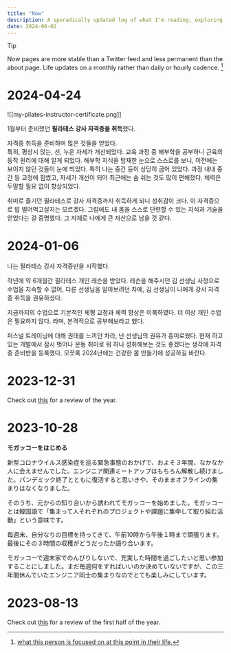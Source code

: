 ```yaml
---
title: "Now"
description: A sporadically updated log of what I'm reading, exploring, and thinking about
date: 2024-06-02
---
```


> [!tip]
> Now pages are more stable than a Twitter feed and less permanent than the about page.
> Life updates on a monthly rather than daily or hourly cadence. [^now]


# 2024-04-24

![[my-pilates-instructor-certificate.png]]

1월부터 준비했던 **필라테스 강사 자격증을 취득**했다.  
  
자격증 취득을 준비하며 많은 것들을 얻었다.  
특히, 평상시 앉는, 선, 누운 자세가 개선되었다. 교육 과정 중 해부학을 공부하니 근육의 동작 원리에 대해 알게 되었다. 해부학 지식을 탑재한 눈으로 스스로를 보니, 이전에는 보이지 않던 것들이 눈에 띄었다. 특히 나는 중간 등이 상당히 굽어 있었다. 과정 내내 중간 등 교정에 힘썼고, 자세가 개선이 되어 최근에는 숨 쉬는 것도 많이 편해졌다. 체력은 두말할 필요 없이 향상되었다.

취미로 즐기던 필라테스로 강사 자격증까지 취득하게 되니 성취감이 크다. 이 자격증으로 밥 벌어먹고살지는 모르겠다. 그럼에도 내 몸을 스스로 단련할 수 있는 지식과 기술을 얻었다는 걸 증명했다. 그 자체로 나에게 큰 자산으로 남을 것 같다.


# 2024-01-06

나는 필라테스 강사 자격증반을 시작했다. 

작년에 약 6개월간 필라테스 개인 레슨을 받았다. 레슨을 해주시던 김 선생님 사정으로 수업을 지속할 수 없어, 다른 선생님을 알아보려던 차에, 김 선생님이 나에게 강사 자격증 취득을 권유하셨다.

지금까지의 수업으로 기본적인 체형 교정과 체력 향상은 이룩하였다. 더 이상 개인 수업은 필요하지 않다. 라며, 본격적으로 공부해보라고 했다. 

퍼스널 트레이닝에 대해 권태를 느끼던 차라, 난 선생님의 권유가 흥미로웠다. 현재 하고 있는 개발에서 잠시 벗어나 운동 취미로 뭐 하나 성취해보는 것도 좋겠다는 생각에 자격증 준비반을 등록했다. 모쪼록 2024년에는 건강한 몸 만들기에 성공하길 바란다. 


# 2023-12-31

Check out [this](/notes/ko-KR-2023-12-31-2023-review) for a review of the year.

# 2023-10-28

**モガッコーをはじめる**

新型コロナウイルス感染症を巡る緊急事態のおかげで、およそ３年間、なかなか人に会えませんでした。エンジニア関連ミートアップはもちろん解散し続けました。パンデミック終了とともに復活すると思いきや、そのままオフラインの集まりはなくなりました。

そのうち、元からの知り合いから誘われてモガッコーを始めました。モガッコーとは韓国語で「集まって人それぞれのプロジェクトや課題に集中して取り組む活動」という意味です。

毎週末、自分なりの目標を持ってきて、午前10時から午後１時まで頑張ります。最後にその３時間の収穫がどうだったか語り合います。

モガッコーで週末家でのんびりしないで、充実した時間を過ごしたいと思い参加することにしました。まだ毎週何をすればいいのか決めていないですが、この三年間休んでいたエンジニア同士の集まりなのでとても楽しみにしています。

# 2023-08-13

Check out [this](/notes/ko-KR-2023-08-13-2023-Mid-Year-Rewind) for a review of the
first half of the year.

[^now]: [what this person is focused on at this point in their life.](https://nownownow.com/about)
